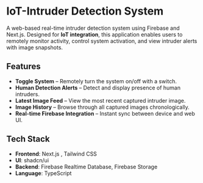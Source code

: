 # IoT-Intruder Detection System

A web-based real-time intruder detection system using Firebase and Next.js. Designed for **IoT integration**, this application enables users to remotely monitor activity, control system activation, and view intruder alerts with image snapshots.

## Features

- **Toggle System** – Remotely turn the system on/off with a switch.
- **Human Detection Alerts** – Detect and display presence of human intruders.
- **Latest Image Feed** – View the most recent captured intruder image.
- **Image History** – Browse through all captured images chronologically.
- **Real-time Firebase Integration** – Instant sync between device and web UI.

## Tech Stack

- **Frontend**: Next.js , Tailwind CSS
- **UI**:  shadcn/ui
- **Backend**: Firebase Realtime Database, Firebase Storage
- **Language**: TypeScript
